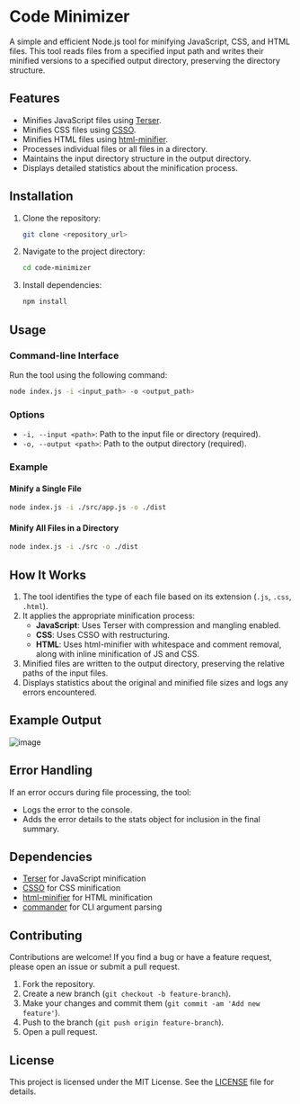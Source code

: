 # Code Minimizer

A simple and efficient Node.js tool for minifying JavaScript, CSS, and HTML files. This tool reads files from a specified input path and writes their minified versions to a specified output directory, preserving the directory structure.

## Features

- Minifies JavaScript files using [Terser](https://github.com/terser/terser).
- Minifies CSS files using [CSSO](https://github.com/css/csso).
- Minifies HTML files using [html-minifier](https://github.com/kangax/html-minifier).
- Processes individual files or all files in a directory.
- Maintains the input directory structure in the output directory.
- Displays detailed statistics about the minification process.

## Installation

1. Clone the repository:
   ```bash
   git clone <repository_url>
   ```

2. Navigate to the project directory:
   ```bash
   cd code-minimizer
   ```

3. Install dependencies:
   ```bash
   npm install
   ```

## Usage

### Command-line Interface

Run the tool using the following command:

```bash
node index.js -i <input_path> -o <output_path>
```

### Options

- `-i, --input <path>`: Path to the input file or directory (required).
- `-o, --output <path>`: Path to the output directory (required).

### Example

#### Minify a Single File

```bash
node index.js -i ./src/app.js -o ./dist
```

#### Minify All Files in a Directory

```bash
node index.js -i ./src -o ./dist
```

## How It Works

1. The tool identifies the type of each file based on its extension (`.js`, `.css`, `.html`).
2. It applies the appropriate minification process:
   - **JavaScript**: Uses Terser with compression and mangling enabled.
   - **CSS**: Uses CSSO with restructuring.
   - **HTML**: Uses html-minifier with whitespace and comment removal, along with inline minification of JS and CSS.
3. Minified files are written to the output directory, preserving the relative paths of the input files.
4. Displays statistics about the original and minified file sizes and logs any errors encountered.

## Example Output

![image](https://github.com/user-attachments/assets/401f0d9c-d4b0-48e4-9896-61b3ae163b82)


## Error Handling

If an error occurs during file processing, the tool:
- Logs the error to the console.
- Adds the error details to the stats object for inclusion in the final summary.

## Dependencies

- [Terser](https://github.com/terser/terser) for JavaScript minification
- [CSSO](https://github.com/css/csso) for CSS minification
- [html-minifier](https://github.com/kangax/html-minifier) for HTML minification
- [commander](https://github.com/tj/commander.js) for CLI argument parsing

## Contributing

Contributions are welcome! If you find a bug or have a feature request, please open an issue or submit a pull request.

1. Fork the repository.
2. Create a new branch (`git checkout -b feature-branch`).
3. Make your changes and commit them (`git commit -am 'Add new feature'`).
4. Push to the branch (`git push origin feature-branch`).
5. Open a pull request.

## License

This project is licensed under the MIT License. See the [LICENSE](LICENSE) file for details.

